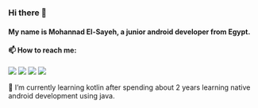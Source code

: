 ### Hi there 👋
#### My name is Mohannad El-Sayeh, a junior android developer from Egypt.
#### 📫 How to reach me:

[<img src="https://github.com/mohannadelsayeh/mohannadelsayeh/blob/main/facebook%20icon.png">](https://www.facebook.com/M.Saaye7/)
[<img src="https://github.com/mohannadelsayeh/mohannadelsayeh/blob/main/twitter%20icon.png">](https://twitter.com/Saaye7)
[<img src="https://github.com/mohannadelsayeh/mohannadelsayeh/blob/main/linkedin%20icon.png">](https://www.linkedin.com/in/mohannad-el-sayeh/)
[<img src="https://github.com/mohannadelsayeh/mohannadelsayeh/blob/main/instagram%20icon.png">](https://www.instagram.com/mohannadelsayeh/)


🌱 I’m currently learning kotlin after spending about 2 years learning native android development using java.

<!--
**mohannadelsayeh/mohannadelsayeh** is a ✨ _special_ ✨ repository because its `README.md` (this file) appears on your GitHub profile.

Here are some ideas to get you started:

- 🔭 I’m currently working on ...
- 🌱 I’m currently learning ...
- 👯 I’m looking to collaborate on ...
- 🤔 I’m looking for help with ...
- 💬 Ask me about ...
-  ...
- 😄 Pronouns: ...
- ⚡ Fun fact: ...
-->
